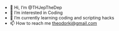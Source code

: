 - 👋 Hi, I’m @THJepTheDep
- 👀 I’m interested in Coding
- 🌱 I’m currently learning coding and scripting hacks
- 📫 How to reach me theodorkj@gmail.com

<!---
THJepTheDep/THJepTheDep is a ✨ special ✨ repository because its `README.md` (this file) appears on your GitHub profile.
You can click the Preview link to take a look at your changes.
--->
